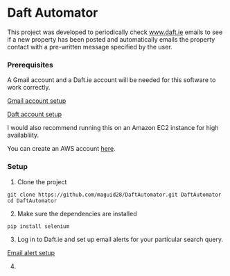 # Daft Automator

This project was developed to periodically check www.daft.ie emails to see if a new property has been posted and automatically emails the property contact with a pre-written message specified by the user.


### Prerequisites

A Gmail account and a Daft.ie account will be needed for this software to work correctly.

[Gmail account setup](https://accounts.google.com/SignUp?hl=en)

[Daft account setup](https://www.daft.ie/my-daft/?register[u]=1)

I would also recommend running this on an Amazon EC2 instance for high availabliity.

You can create an AWS account [here](https://aws.amazon.com).

### Setup

1. Clone the project
```
git clone https://github.com/maguid28/DaftAutomator.git DaftAutomator
cd DaftAutomator
```

2. Make sure the dependencies are installed
```
pip install selenium
```

3. Log in to Daft.ie and set up email alerts for your particular search query.

[Email alert setup](https://www.daft.ie/emailalerts.daft)

4. 
